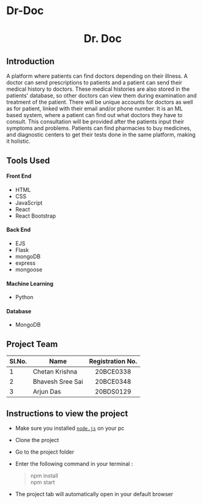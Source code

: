 # Dr-Doc
<h1 align="center"> Dr. Doc </h1>

## Introduction

A platform where patients can find doctors depending on their illness. A doctor can send prescriptions to patients and a patient can send their medical history to doctors. These medical histories are also stored in the patients' database, so other doctors can view them during examination and treatment of the patient. There will be unique accounts for doctors as well as for patient, linked with their email and/or phone number. It is an ML based system, where a patient can find out what doctors they have to consult. This consultation will be provided after the patients input their symptoms and problems. Patients can find pharmacies to buy medicines, and diagnostic centers to get their tests done in the same platform, making it holistic.

## Tools Used

#### Front End
- HTML
- CSS
- JavaScript
- React
- React Bootstrap

#### Back End
- EJS
- Flask
- mongoDB
- express
- mongoose

#### Machine Learning
- Python

#### Database
- MongoDB

## Project Team

|Sl.No.  | Name  | Registration No. |
|-| ------------- |:-------------:|
|1| Chetan Krishna  | 20BCE0338     |
|2| Bhavesh Sree Sai     | 20BCE0348     |
|3| Arjun Das       | 20BDS0129     |

## Instructions to view the project

- Make sure you installed [`node.js`](https://nodejs.org/en/) on your pc
- Clone the project
- Go to the project folder
- Enter the following command in your terminal :

  > npm install <br />
  > npm start
- The project tab will automatically open in your default browser
